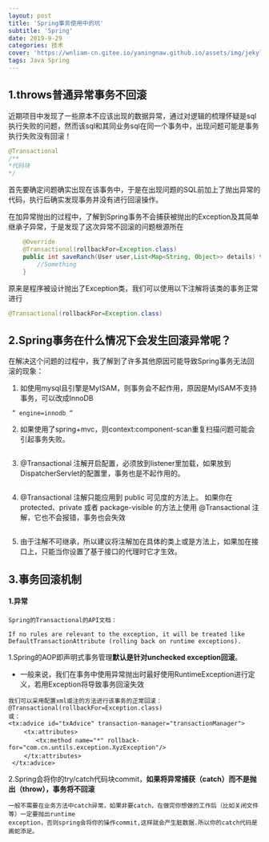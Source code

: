 ```yaml
---
layout: post
title: 'Spring事务使用中的坑'
subtitle: 'Spring'
date: 2019-9-29
categories: 技术
cover: 'https://wnliam-cn.gitee.io/yaningnaw.github.io/assets/img/jekyll-img/Spring5.jpg'
tags: Java Spring
---
```

## 1.throws普通异常事务不回滚
近期项目中发现了一些原本不应该出现的数据异常，通过对逻辑的梳理怀疑是sql执行失败的问题，然而该sql和其同业务sql在同一个事务中，出现问题可能是事务执行失败没有回滚！

```Java
@Transactional
/**
*代码块
*/
```

首先要确定问题确实出现在该事务中，于是在出现问题的SQL前加上了抛出异常的代码，执行后确实发现事务并没有进行回滚操作。

在加异常抛出的过程中，了解到Spring事务不会捕获被抛出的Exception及其简单继承子异常，于是发现了这次异常不回滚的问题根源所在

```Java
	@Override
	@Transactional(rollbackFor=Exception.class)
	public int saveRanch(User user,List<Map<String, Object>> details) throws Exception {
	    //Something
	}
```
原来是程序被设计抛出了Exception类，我们可以使用以下注解将该类的事务正常进行
```Java 
@Transactional(rollbackFor=Exception.class)
```

## 2.Spring事务在什么情况下会发生回滚异常呢？
在解决这个问题的过程中，我了解到了许多其他原因可能导致Spring事务无法回滚的现象：
1. 如使用mysql且引擎是MyISAM，则事务会不起作用，原因是MyISAM不支持事务，可以改成InnoDB
```
 ” engine=innodb ”
```

2. 如果使用了spring+mvc，则context:component-scan重复扫描问题可能会引起事务失败。 
```
```
3.  @Transactional 注解开启配置，必须放到listener里加载，如果放到DispatcherServlet的配置里，事务也是不起作用的。 
```
```
4.  @Transactional 注解只能应用到 public 可见度的方法上。 如果你在 protected、private 或者 package-visible 的方法上使用 @Transactional 注解，它也不会报错，事务也会失效
```
```
5.  由于注解不可继承，所以建议将注解加在具体的类上或是方法上，如果加在接口上，只能当你设置了基于接口的代理时它才生效。


## 3.事务回滚机制
#### 1.异常
```
Spring的Transactional的API文档：

If no rules are relevant to the exception, it will be treated like DefaultTransactionAttribute (rolling back on runtime exceptions).
```
1.Spring的AOP即声明式事务管理**默认是针对unchecked exception回滚**。  
- 一般来说，我们在事务中使用异常抛出时最好使用RuntimeException进行定义，若用Exception将导致事务回滚失效
```
我们可以采用配置xml或注的方法进行该事务的正常回滚：
@Transactional(rollbackFor=Exception.class)
或：
<tx:advice id="txAdvice" transaction-manager="transactionManager">
 　　<tx:attributes>
 　　　　<tx:method name="*" rollback-for="com.cn.untils.exception.XyzException"/>
 　　</tx:attributes>
 </tx:advice>
```

2.Spring会将你的try/catch代码块commit，**如果将异常捕获（catch）而不是抛出（throw），事务将不回滚**
```
一般不需要在业务方法中catch异常，如果非要catch，在做完你想做的工作后（比如关闭文件等）一定要抛出runtime
exception，否则spring会将你的操作commit,这样就会产生脏数据.所以你的catch代码是画蛇添足。
```

